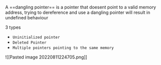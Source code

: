 A ==dangling pointer== is a pointer that doesent point to a valid memory address, trying to dereference and use a dangling pointer will result in undefined behaviour

3 types

- `Uninitialized pointer`
- `Deleted Pointer`
- `Multiple pointers pointing to the same memory`

![[Pasted image 20220811224705.png]]
